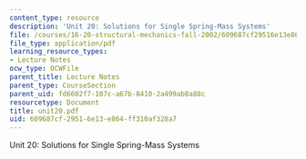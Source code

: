 ```yaml
---
content_type: resource
description: 'Unit 20: Solutions for Single Spring-Mass Systems'
file: /courses/16-20-structural-mechanics-fall-2002/609687cf29516e13e864ff310af328a7_unit20.pdf
file_type: application/pdf
learning_resource_types:
- Lecture Notes
ocw_type: OCWFile
parent_title: Lecture Notes
parent_type: CourseSection
parent_uid: fd6602f7-107c-a67b-8410-2a499ab8a88c
resourcetype: Document
title: unit20.pdf
uid: 609687cf-2951-6e13-e864-ff310af328a7
---
```

Unit 20: Solutions for Single Spring-Mass Systems

